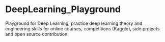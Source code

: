 # DeepLearning_Playground
Playground for Deep Learning, practice deep learning theory and engineering skills for online courses, competitions (Kaggle), side projects and open source contribution
